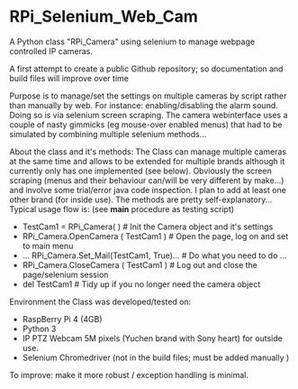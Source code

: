 # RPi_Selenium_Web_Cam
A Python class "RPi_Camera" using selenium to manage webpage controlled IP cameras.

A first attempt to create a public Github repository; so documentation and build files will improve over time

Purpose is to manage/set the settings on multiple cameras by script rather than manually by web.
For instance: enabling/disabling the alarm sound.
Doing so is via selenium screen scraping. The camera webinterface uses a couple of nasty gimmicks (eg mouse-over enabled menus) that had to be simulated by combining multiple selenium methods...

About the class and it's methods:
The Class can manage multiple cameras at the same time and allows to be extended for multiple brands although it currently only has one implemented (see below). Obviously the screen scraping (menus and their behaviour can/will be very different by make...) and involve some trial/error java code inspection. I plan to add at least one other brand (for inside use).
The methods are pretty self-explanatory...
Typical usage flow is: (see __main__ procedure as testing script)
- TestCam1 = RPi_Camera( <camera params> )    # Init the Camera object and it's settings 
- RPi_Camera.OpenCamera ( TestCam1 )          # Open the page, log on and set to main menu
- ... RPi_Camera.Set_Mail(TestCam1, True)...  # Do what you need to do ...
- RPi_Camera.CloseCamera ( TestCam1 )         # Log out and close the page/selenium session
- del TestCam1                                # Tidy up if you no longer need the camera object


Environment the Class was developed/tested on:
- RaspBerry Pi 4 (4GB)
- Python 3
- IP PTZ Webcam 5M pixels (Yuchen brand with Sony heart) for outside use.
- Selenium Chromedriver (not in the build files; must be added manually )

To improve:
make it more robust / exception handling is minimal.
